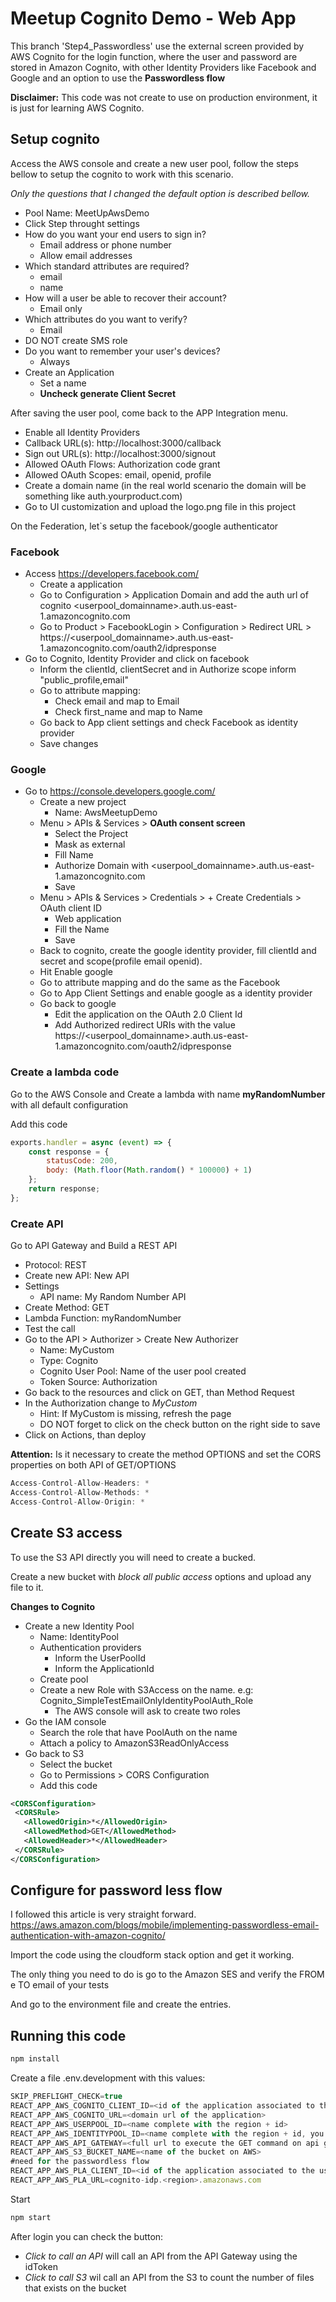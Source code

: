 # Meetup Cognito Demo - Web App

This branch 'Step4_Passwordless' use the external screen provided by AWS Cognito for the login function, where the user and password are stored in Amazon Cognito, with other Identity Providers like Facebook and Google and an option to use the **Passwordless flow**

**Disclaimer:** This code was not create to use on production environment, it is just for learning AWS Cognito.

## Setup cognito

Access the AWS console and create a new user pool, follow the steps bellow to setup the cognito to work with this scenario.

*Only the questions that I changed the default option is described bellow.*
- Pool Name: MeetUpAwsDemo
- Click Step throught settings
- How do you want your end users to sign in?
  - Email address or phone number
  - Allow email addresses
- Which standard attributes are required?
  - email
  - name
- How will a user be able to recover their account?
  - Email only
- Which attributes do you want to verify?
  - Email
- DO NOT create SMS role
- Do you want to remember your user's devices?
  - Always
- Create an Application
  - Set a name
  - **Uncheck generate Client Secret**

After saving the user pool, come back to the APP Integration menu.

- Enable all Identity Providers
- Callback URL(s): http://localhost:3000/callback
- Sign out URL(s): http://localhost:3000/signout
- Allowed OAuth Flows: Authorization code grant
- Allowed OAuth Scopes: email, openid, profile
- Create a domain name (in the real world scenario the domain will be something like auth.yourproduct.com)
- Go to UI customization and upload the logo.png file in this project

On the Federation, let`s setup the facebook/google authenticator

### Facebook
- Access https://developers.facebook.com/
  - Create a application
  - Go to Configuration > Application Domain and add the auth url of cognito <userpool_domainname>.auth.us-east-1.amazoncognito.com
  - Go to Product > FacebookLogin > Configuration > Redirect URL > https://<userpool_domainname>.auth.us-east-1.amazoncognito.com/oauth2/idpresponse
- Go to Cognito, Identity Provider and click on facebook
  - Inform the clientId, clientSecret and in Authorize scope inform "public_profile,email"
  - Go to attribute mapping:
    - Check email and map to Email
    - Check first_name and map to Name
  - Go back to App client settings and check Facebook as identity provider
  - Save changes

### Google

- Go to https://console.developers.google.com/
  - Create a new project
    - Name: AwsMeetupDemo
  - Menu > APIs & Services > **OAuth consent screen**
    - Select the Project
    - Mask as external
    - Fill Name 
    - Authorize Domain with <userpool_domainname>.auth.us-east-1.amazoncognito.com
    - Save
  - Menu > APIs & Services > Credentials > + Create Credentials > OAuth client ID
    - Web application
    - Fill the Name
    - Save
  - Back to cognito, create the google identity provider, fill clientId and secret and scope(profile email openid).
  - Hit Enable google
  - Go to attribute mapping and do the same as the Facebook
  - Go to App Client Settings and enable google as a identity provider
  - Go back to google
    - Edit the application on the OAuth 2.0 Client Id
    - Add Authorized redirect URIs with the value https://<userpool_domainname>.auth.us-east-1.amazoncognito.com/oauth2/idpresponse

### Create a lambda code

Go to the AWS Console and Create a lambda with name **myRandomNumber** with all default configuration

Add this code
```javascript
exports.handler = async (event) => {
    const response = {
        statusCode: 200,
        body: (Math.floor(Math.random() * 100000) + 1)
    };
    return response;
};
```

### Create API

Go to API Gateway and Build a REST API

- Protocol: REST
- Create new API: New API
- Settings
  - API name: My Random Number API
- Create Method: GET
- Lambda Function: myRandomNumber
- Test the call
- Go to the API > Authorizer > Create New Authorizer
  - Name: MyCustom
  - Type: Cognito
  - Cognito User Pool: Name of the user pool created
  - Token Source: Authorization
- Go back to the resources and click on GET, than Method Request
- In the Authorization change to *MyCustom*
  - Hint: If MyCustom is missing, refresh the page
  - DO NOT forget to click on the check button on the right side to save
- Click on Actions, than deploy

**Attention:** Is it necessary to create the method OPTIONS and set the CORS properties on both API of GET/OPTIONS

```javascript
Access-Control-Allow-Headers: *
Access-Control-Allow-Methods: *
Access-Control-Allow-Origin: *
```

## Create S3 access

To use the S3 API directly you will need to create a bucked.

Create a new bucket with *block all public access* options and upload any file to it.

**Changes to Cognito**

- Create a new Identity Pool
  - Name: <samenameofuserpoll>IdentityPool
  - Authentication providers
    - Inform the UserPoolId
    - Inform the ApplicationId
  - Create pool
  - Create a new Role with S3Access on the name. e.g: Cognito_SimpleTestEmailOnlyIdentityPoolAuth_Role
    - The AWS console will ask to create two roles
- Go the IAM console
  - Search the role that have PoolAuth on the name
  - Attach a policy to AmazonS3ReadOnlyAccess
- Go back to S3
  - Select the bucket
  - Go to Permissions > CORS Configuration
  - Add this code

```xml
<CORSConfiguration>
 <CORSRule>
   <AllowedOrigin>*</AllowedOrigin>
   <AllowedMethod>GET</AllowedMethod>
   <AllowedHeader>*</AllowedHeader>
 </CORSRule>
</CORSConfiguration>
```

## Configure for password less flow

I followed this article is very straight forward.
https://aws.amazon.com/blogs/mobile/implementing-passwordless-email-authentication-with-amazon-cognito/

Import the code using the cloudform stack option and get it working.

The only thing you need to do is go to the Amazon SES and verify the FROM e TO email of your tests

And go to the environment file and create the entries.

## Running this code

```javascript
npm install
```

Create a file .env.development with this values:

```javascript
SKIP_PREFLIGHT_CHECK=true
REACT_APP_AWS_COGNITO_CLIENT_ID=<id of the application associated to the user pool>
REACT_APP_AWS_COGNITO_URL=<domain url of the application>
REACT_APP_AWS_USERPOOL_ID=<name complete with the region + id>
REACT_APP_AWS_IDENTITYPOOL_ID=<name complete with the region + id, you get this on the sample code menu>
REACT_APP_AWS_API_GATEWAY=<full url to execute the GET command on api gateway>
REACT_APP_AWS_S3_BUCKET_NAME=<name of the bucket on AWS>
#need for the passwordless flow
REACT_APP_AWS_PLA_CLIENT_ID=<id of the application associated to the user pool>
REACT_APP_AWS_PLA_URL=cognito-idp.<region>.amazonaws.com
```

Start

```javascript
npm start
```

After login you can check the button:

- *Click to call an API* will call an API from the API Gateway using the idToken
- *Click to call S3* wil call an API from the S3 to count the number of files that exists on the bucket
